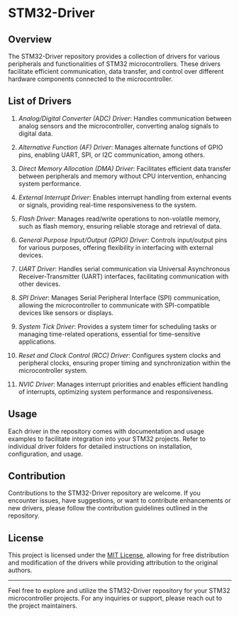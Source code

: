 # STM32-Driver

## Overview
The STM32-Driver repository provides a collection of drivers for various peripherals and functionalities of STM32 microcontrollers. These drivers facilitate efficient communication, data transfer, and control over different hardware components connected to the microcontroller.

## List of Drivers

1. *Analog/Digital Converter (ADC) Driver*: Handles communication between analog sensors and the microcontroller, converting analog signals to digital data.

2. *Alternative Function (AF) Driver*: Manages alternate functions of GPIO pins, enabling UART, SPI, or I2C communication, among others.

3. *Direct Memory Allocation (DMA) Driver*: Facilitates efficient data transfer between peripherals and memory without CPU intervention, enhancing system performance.

4. *External Interrupt Driver*: Enables interrupt handling from external events or signals, providing real-time responsiveness to the system.

5. *Flash Driver*: Manages read/write operations to non-volatile memory, such as flash memory, ensuring reliable storage and retrieval of data.

6. *General Purpose Input/Output (GPIO) Driver*: Controls input/output pins for various purposes, offering flexibility in interfacing with external devices.

7. *UART Driver*: Handles serial communication via Universal Asynchronous Receiver-Transmitter (UART) interfaces, facilitating communication with other devices.

8. *SPI Driver*: Manages Serial Peripheral Interface (SPI) communication, allowing the microcontroller to communicate with SPI-compatible devices like sensors or displays.

9. *System Tick Driver*: Provides a system timer for scheduling tasks or managing time-related operations, essential for time-sensitive applications.

10. *Reset and Clock Control (RCC) Driver*: Configures system clocks and peripheral clocks, ensuring proper timing and synchronization within the microcontroller system.

11. *NVIC Driver*: Manages interrupt priorities and enables efficient handling of interrupts, optimizing system performance and responsiveness.

## Usage
Each driver in the repository comes with documentation and usage examples to facilitate integration into your STM32 projects. Refer to individual driver folders for detailed instructions on installation, configuration, and usage.

## Contribution
Contributions to the STM32-Driver repository are welcome. If you encounter issues, have suggestions, or want to contribute enhancements or new drivers, please follow the contribution guidelines outlined in the repository.

## License
This project is licensed under the [MIT License](LICENSE), allowing for free distribution and modification of the drivers while providing attribution to the original authors.

---

Feel free to explore and utilize the STM32-Driver repository for your STM32 microcontroller projects. For any inquiries or support, please reach out to the project maintainers.
